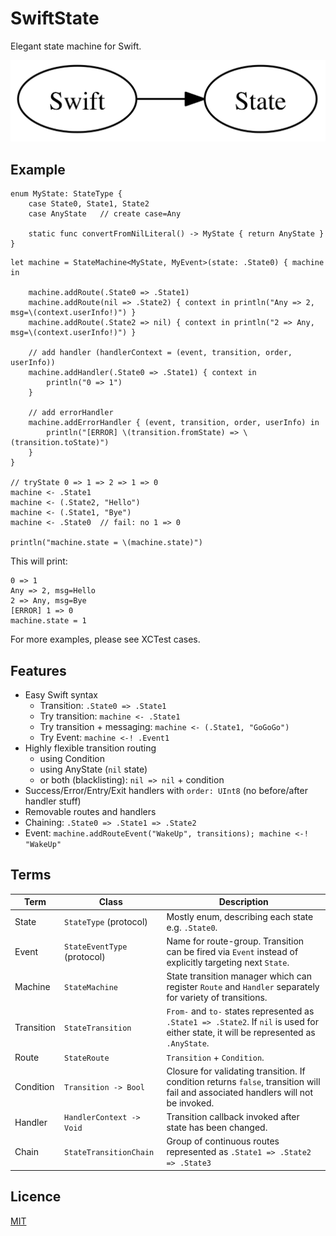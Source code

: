 SwiftState
==========

Elegant state machine for Swift.

![SwiftState](Screenshots/logo.png)

## Example

```
enum MyState: StateType {
    case State0, State1, State2
    case AnyState   // create case=Any

    static func convertFromNilLiteral() -> MyState { return AnyState }
}
```

```
let machine = StateMachine<MyState, MyEvent>(state: .State0) { machine in

    machine.addRoute(.State0 => .State1)
    machine.addRoute(nil => .State2) { context in println("Any => 2, msg=\(context.userInfo!)") }
    machine.addRoute(.State2 => nil) { context in println("2 => Any, msg=\(context.userInfo!)") }

    // add handler (handlerContext = (event, transition, order, userInfo))
    machine.addHandler(.State0 => .State1) { context in
        println("0 => 1")
    }

    // add errorHandler
    machine.addErrorHandler { (event, transition, order, userInfo) in
        println("[ERROR] \(transition.fromState) => \(transition.toState)")
    }
}

// tryState 0 => 1 => 2 => 1 => 0
machine <- .State1
machine <- (.State2, "Hello")
machine <- (.State1, "Bye")
machine <- .State0  // fail: no 1 => 0

println("machine.state = \(machine.state)")
```

This will print:

```
0 => 1
Any => 2, msg=Hello
2 => Any, msg=Bye
[ERROR] 1 => 0
machine.state = 1
```

For more examples, please see XCTest cases.


## Features

- Easy Swift syntax
    - Transition: `.State0 => .State1`
    - Try transition: `machine <- .State1`
    - Try transition + messaging: `machine <- (.State1, "GoGoGo")`
    - Try Event: `machine <-! .Event1`
- Highly flexible transition routing
    - using Condition
    - using AnyState (`nil` state)
    - or both (blacklisting): `nil => nil` + condition
- Success/Error/Entry/Exit handlers with `order: UInt8` (no before/after handler stuff)
- Removable routes and handlers
- Chaining: `.State0 => .State1 => .State2`
- Event: `machine.addRouteEvent("WakeUp", transitions); machine <-! "WakeUp"`


## Terms

Term      | Class                         | Description
--------- | ----------------------------- | ------------------------------------------
State     | `StateType` (protocol)        | Mostly enum, describing each state e.g. `.State0`.
Event     | `StateEventType` (protocol)   | Name for route-group. Transition can be fired via `Event` instead of explicitly targeting next `State`.
Machine   | `StateMachine`                | State transition manager which can register `Route` and `Handler` separately for variety of transitions.
Transition   | `StateTransition`          | `From-` and `to-` states represented as `.State1 => .State2`. If `nil` is used for either state, it will be represented as `.AnyState`.
Route     | `StateRoute`                  | `Transition` + `Condition`.
Condition | `Transition -> Bool`          | Closure for validating transition. If condition returns `false`, transition will fail and associated handlers will not be invoked.
Handler   | `HandlerContext -> Void`      | Transition callback invoked after state has been changed.
Chain     | `StateTransitionChain`        | Group of continuous routes represented as `.State1 => .State2 => .State3`




## Licence

[MIT](https://github.com/inamiy/SwiftState/blob/master/LICENSE)
